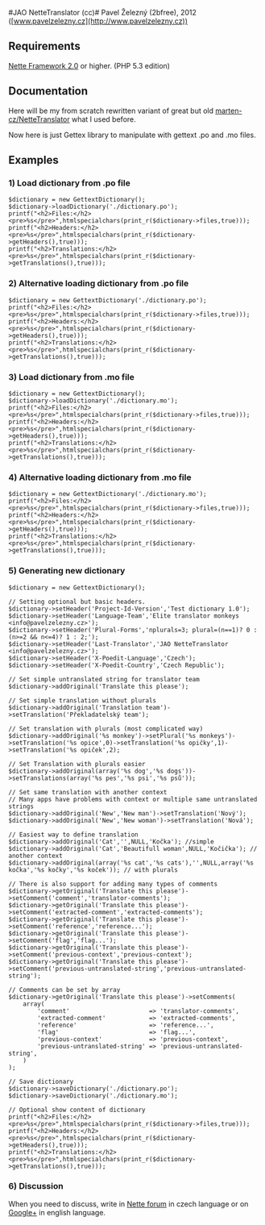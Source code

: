 #JAO NetteTranslator (cc)#
Pavel Železný (2bfree), 2012 ([www.pavelzelezny.cz](http://www.pavelzelezny.cz))

## Requirements ##

[Nette Framework 2.0](http://nette.org) or higher. (PHP 5.3 edition)

## Documentation ##

Here will be my from scratch rewritten variant of great but old [marten-cz/NetteTranslator](https://github.com/marten-cz/NetteTranslator) what I used before.

Now here is just Gettex library to manipulate with gettext .po and .mo files.

## Examples ##

### 1) Load dictionary from .po file ###

	$dictionary = new GettextDictionary();
	$dictionary->loadDictionary('./dictionary.po');
	printf("<h2>Files:</h2><pre>%s</pre>",htmlspecialchars(print_r($dictionary->files,true)));
	printf("<h2>Headers:</h2><pre>%s</pre>",htmlspecialchars(print_r($dictionary->getHeaders(),true)));
	printf("<h2>Translations:</h2><pre>%s</pre>",htmlspecialchars(print_r($dictionary->getTranslations(),true)));


### 2) Alternative loading dictionary from .po file ###

	$dictionary = new GettextDictionary('./dictionary.po');
	printf("<h2>Files:</h2><pre>%s</pre>",htmlspecialchars(print_r($dictionary->files,true)));
	printf("<h2>Headers:</h2><pre>%s</pre>",htmlspecialchars(print_r($dictionary->getHeaders(),true)));
	printf("<h2>Translations:</h2><pre>%s</pre>",htmlspecialchars(print_r($dictionary->getTranslations(),true)));


### 3) Load dictionary from .mo file ###

	$dictionary = new GettextDictionary();
	$dictionary->loadDictionary('./dictionary.mo');
	printf("<h2>Files:</h2><pre>%s</pre>",htmlspecialchars(print_r($dictionary->files,true)));
	printf("<h2>Headers:</h2><pre>%s</pre>",htmlspecialchars(print_r($dictionary->getHeaders(),true)));
	printf("<h2>Translations:</h2><pre>%s</pre>",htmlspecialchars(print_r($dictionary->getTranslations(),true)));


### 4) Alternative loading dictionary from .mo file ###

	$dictionary = new GettextDictionary('./dictionary.mo');
	printf("<h2>Files:</h2><pre>%s</pre>",htmlspecialchars(print_r($dictionary->files,true)));
	printf("<h2>Headers:</h2><pre>%s</pre>",htmlspecialchars(print_r($dictionary->getHeaders(),true)));
	printf("<h2>Translations:</h2><pre>%s</pre>",htmlspecialchars(print_r($dictionary->getTranslations(),true)));


### 5) Generating new dictionary ###

	$dictionary = new GettextDictionary();

	// Setting optional but basic headers.
	$dictionary->setHeader('Project-Id-Version','Test dictionary 1.0');
	$dictionary->setHeader('Language-Team','Elite translator monkeys <info@pavelzelezny.cz>');
	$dictionary->setHeader('Plural-Forms','nplurals=3; plural=(n==1)? 0 : (n>=2 && n<=4)? 1 : 2;');
	$dictionary->setHeader('Last-Translator','JAO NetteTranslator <info@pavelzelezny.cz>');
	$dictionary->setHeader('X-Poedit-Language','Czech');
	$dictionary->setHeader('X-Poedit-Country','Czech Republic');

	// Set simple untranslated string for translator team
	$dictionary->addOriginal('Translate this please');

	// Set simple translation without plurals
	$dictionary->addOriginal('Translation team')->setTranslation('Překladatelský team');

	// Set translation with plurals (most complicated way)
	$dictionary->addOriginal('%s monkey')->setPlural('%s monkeys')->setTranslation('%s opice',0)->setTranslation('%s opičky',1)->setTranslation('%s opiček',2);

	// Set Translation with plurals easier
	$dictionary->addOriginal(array('%s dog','%s dogs'))->setTranslations(array('%s pes','%s psi','%s psů'));

	// Set same translation with another context
	// Many apps have problems with context or multiple same untranslated strings
	$dictionary->addOriginal('New','New man')->setTranslation('Nový');
	$dictionary->addOriginal('New','New woman')->setTranslation('Nová');

	// Easiest way to define translation
	$dictionary->addOriginal('Cat','',NULL,'Kočka'); //simple
	$dictionary->addOriginal('Cat','Beautifull woman',NULL,'Kočička'); // another context
	$dictionary->addOriginal(array('%s cat','%s cats'),'',NULL,array('%s kočka','%s kočky','%s koček')); // with plurals

	// There is also support for adding many types of comments
	$dictionary->getOriginal('Translate this please')->setComment('comment','translator-comments');
	$dictionary->getOriginal('Translate this please')->setComment('extracted-comment','extracted-comments');
	$dictionary->getOriginal('Translate this please')->setComment('reference','reference...');
	$dictionary->getOriginal('Translate this please')->setComment('flag','flag...');
	$dictionary->getOriginal('Translate this please')->setComment('previous-context','previous-context');
	$dictionary->getOriginal('Translate this please')->setComment('previous-untranslated-string','previous-untranslated-string');

	// Comments can be set by array
	$dictionary->getOriginal('Translate this please')->setComments(
		array(
			'comment'                      => 'translator-comments',
			'extracted-comment'            => 'extracted-comments',
			'reference'                    => 'reference...',
			'flag'                         => 'flag...',
			'previous-context'             => 'previous-context',
			'previous-untranslated-string' => 'previous-untranslated-string',
		)
	);

	// Save dictionary
	$dictionary->saveDictionary('./dictionary.po');
	$dictionary->saveDictionary('./dictionary.mo');

	// Optional show content of dictionary
	printf("<h2>Files:</h2><pre>%s</pre>",htmlspecialchars(print_r($dictionary->files,true)));
	printf("<h2>Headers:</h2><pre>%s</pre>",htmlspecialchars(print_r($dictionary->getHeaders(),true)));
	printf("<h2>Translations:</h2><pre>%s</pre>",htmlspecialchars(print_r($dictionary->getTranslations(),true)));

### 6) Discussion ###
When you need to discuss, write in [Nette forum](http://forum.nette.org/cs/10020-jao-nettetranslator-translatorpanel-jinak-a-mozna-nekdy-i-lepe) in czech language or on [Google+](https://plus.google.com/117076681840647718622) in english language.